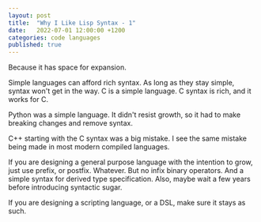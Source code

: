 ```yaml
---
layout: post
title:  "Why I Like Lisp Syntax - 1"
date:   2022-07-01 12:00:00 +1200
categories: code languages
published: true
---
```


Because it has space for expansion.

Simple languages can afford rich syntax. As long as they stay simple, syntax won't get in the way. C is a simple language. C syntax is rich, and it works for C.

Python was a simple language. It didn't resist growth, so it had to make breaking changes and remove syntax.

C++ starting with the C syntax was a big mistake. I see the same mistake being made in most modern compiled languages.

If you are designing a general purpose language with the intention to grow, just use prefix, or postfix. Whatever. But no infix binary operators. And a simple syntax for derived type specification. Also, maybe wait a few years before introducing syntactic sugar.

If you are designing a scripting language, or a DSL, make sure it stays as such.
